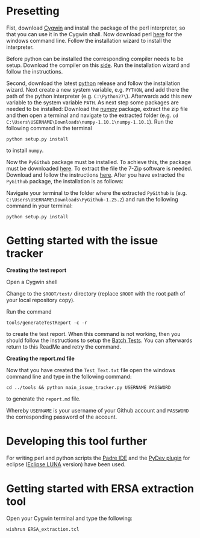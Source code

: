 Presetting
============

Fist, download [Cygwin](https://cygwin.com/install.html) and install the package of the perl interpreter, so that you can use it in the Cygwin shall.
Now download perl [here](http://strawberryperl.com/) for the windows command line. Follow the installation wizard to install the interpreter.

Before python can be installed the corresponding compiler needs to be setup. Download the compiler on this [side](http://aka.ms/vcpython27).
Run the installation wizard and follow the instructions.

Second, download the latest [python](https://www.python.org/downloads/windows/) release and follow the installation wizard. Next create a new system variable, e.g. `PYTHON`, and add there the path of the python interpreter (e.g. `C:\Python27\`). Afterwards add this new variable to the system variable `PATH`.
As next step some packages are needed to be installed:
Download the [numpy](http://sourceforge.net/projects/numpy/?source=typ_redirect) package, extract the zip file and then open a terminal and navigate to the extracted folder (e.g. `cd C:\Users\USERNAME\Downloads\numpy-1.10.1\numpy-1.10.1`).
Run the following command in the terminal

`python setup.py install`

to install `numpy`.

Now the `PyGithub` package must be installed. To achieve this, the package must be downloaded [here](https://pypi.python.org/pypi/PyGithub).
To extract the file the 7-Zip software is needed. Download and follow the instructions [here](http://www.7-zip.org/).
After you have extracted the `PyGithub` package, the installation is as follows:

Navigate your terminal to the folder where the extracted `PyGithub` is (e.g. `C:\Users\USERNAME\Downloads\PyGithub-1.25.2`) and run the following command in your terminal:

`python setup.py install`

Getting started with the issue tracker
============
**Creating the test report**


Open a Cygwin shell

Change to the `$ROOT/test/` directory (replace `$ROOT` with the root path of your local repository copy).


Run the command

`tools/generateTestReport -c -r`

to create the test report.
When this command is not working, then you should follow the instructions to setup the [Batch Tests](https://github.com/openETCS/modeling/blob/master/test/doc/GettingStarted.md). You can afterwards return to this ReadMe and retry the command.

**Creating the report.md file**


Now that you have created the `Test_Text.txt` file open the windows command line and type in the following command:

`cd ../tools && python main_issue_tracker.py USERNAME PASSWORD`

to generate the `report.md` file.

Whereby `USERNAME` is your username of your Github account and `PASSWORD` the corresponding password of the account.


Developing this tool further
============

For writing perl and python scripts the [Padre IDE](http://padre.perlide.org/download.html) and the [PyDev plugin](https://www.ics.uci.edu/~pattis/common/handouts/pythoneclipsejava/eclipsepython.html) for eclipse ([Eclipse LUNA](https://eclipse.org/luna/) version) have been used.

Getting started with ERSA extraction tool
============

Open your Cygwin terminal and type the following:

`wishrun ERSA_extraction.tcl`
